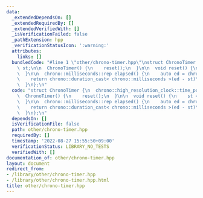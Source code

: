 ```yaml
---
data:
  _extendedDependsOn: []
  _extendedRequiredBy: []
  _extendedVerifiedWith: []
  _isVerificationFailed: false
  _pathExtension: hpp
  _verificationStatusIcon: ':warning:'
  attributes:
    links: []
  bundledCode: "#line 1 \"other/chrono-timer.hpp\"\nstruct ChronoTimer {\n  chrono::high_resolution_clock::time_point\
    \ st;\n\n  ChronoTimer() {\n    reset();\n  }\n\n  void reset() {\n    st = chrono::high_resolution_clock::now();\n\
    \  }\n\n  chrono::milliseconds::rep elapsed() {\n    auto ed = chrono::high_resolution_clock::now();\n\
    \    return chrono::duration_cast< chrono::milliseconds >(ed - st)\n        .count();\n\
    \  }\n};\n"
  code: "struct ChronoTimer {\n  chrono::high_resolution_clock::time_point st;\n\n\
    \  ChronoTimer() {\n    reset();\n  }\n\n  void reset() {\n    st = chrono::high_resolution_clock::now();\n\
    \  }\n\n  chrono::milliseconds::rep elapsed() {\n    auto ed = chrono::high_resolution_clock::now();\n\
    \    return chrono::duration_cast< chrono::milliseconds >(ed - st)\n        .count();\n\
    \  }\n};\n"
  dependsOn: []
  isVerificationFile: false
  path: other/chrono-timer.hpp
  requiredBy: []
  timestamp: '2022-08-27 15:55:50+09:00'
  verificationStatus: LIBRARY_NO_TESTS
  verifiedWith: []
documentation_of: other/chrono-timer.hpp
layout: document
redirect_from:
- /library/other/chrono-timer.hpp
- /library/other/chrono-timer.hpp.html
title: other/chrono-timer.hpp
---
```

